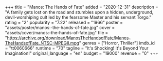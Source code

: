 +++
title = "Manos: The Hands of Fate"
added = "2020-12-31"
description = "A family gets lost on the road and stumbles upon a hidden, underground, devil-worshiping cult led by the fearsome Master and his servant Torgo."
rating = "2"
popularity = "7.22"
released = "1966"
poster = "assets/poster/manos:-the-hands-of-fate.jpg"
cover = "assets/cover/manos:-the-hands-of-fate.jpg"
file = "https://archive.org/download/ManosTheHandsofFate/Manos-TheHandsofFate_NTSC-MPEGII.mpg"
genres = ["Horror, Thriller"]
imdb_id = "tt0060666"
runtime = "70"
tagline = "It's Shocking! It's Beyond Your Imagination!"
original_language = "en"
budget = "19000"
revenue = "0"
+++
